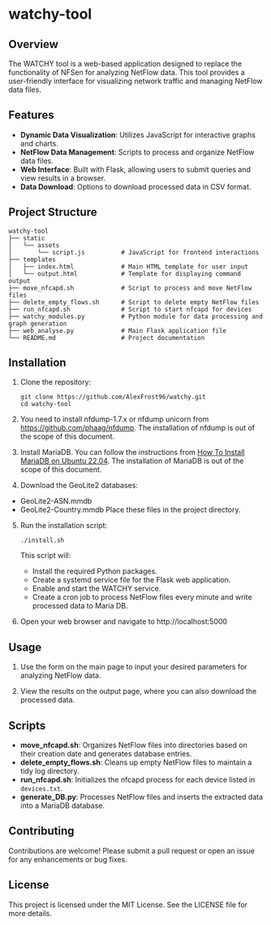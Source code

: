 # watchy-tool

## Overview
The WATCHY tool is a web-based application designed to replace the functionality of NFSen for analyzing NetFlow data. This tool provides a user-friendly interface for visualizing network traffic and managing NetFlow data files.

## Features
- **Dynamic Data Visualization**: Utilizes JavaScript for interactive graphs and charts.
- **NetFlow Data Management**: Scripts to process and organize NetFlow data files.
- **Web Interface**: Built with Flask, allowing users to submit queries and view results in a browser.
- **Data Download**: Options to download processed data in CSV format.

## Project Structure
```
watchy-tool
├── static
│   └── assets
│       └── script.js          # JavaScript for frontend interactions
├── templates
│   ├── index.html             # Main HTML template for user input
│   └── output.html            # Template for displaying command output
├── move_nfcapd.sh             # Script to process and move NetFlow files
├── delete_empty_flows.sh      # Script to delete empty NetFlow files
├── run_nfcapd.sh              # Script to start nfcapd for devices
├── watchy_modules.py          # Python module for data processing and graph generation
├── web_analyse.py             # Main Flask application file
└── README.md                  # Project documentation
```

## Installation
1. Clone the repository:
   ```
   git clone https://github.com/AlexFrost96/watchy.git
   cd watchy-tool
   ```
2. You need to install nfdump-1.7.x or nfdump unicorn from https://github.com/phaag/nfdump. The installation of nfdump is out of the scope of this document.

3. Install MariaDB. You can follow the instructions from [How To Install MariaDB on Ubuntu 22.04](https://www.digitalocean.com/community/tutorials/how-to-install-mariadb-on-ubuntu-22-04). The installation of MariaDB is out of the scope of this document.

4. Download the GeoLite2 databases:
- GeoLite2-ASN.mmdb
- GeoLite2-Country.mmdb
Place these files in the project directory.

5. Run the installation script:
   ```
   ./install.sh
   ```
   This script will:
   - Install the required Python packages.
   - Create a systemd service file for the Flask web application.
   - Enable and start the WATCHY service.
   - Create a cron job to process NetFlow files every minute and write processed data to Maria DB.

6. Open your web browser and navigate to http://localhost:5000

## Usage

1. Use the form on the main page to input your desired parameters for analyzing NetFlow data.

2. View the results on the output page, where you can also download the processed data.

## Scripts
- **move_nfcapd.sh**: Organizes NetFlow files into directories based on their creation date and generates database entries.
- **delete_empty_flows.sh**: Cleans up empty NetFlow files to maintain a tidy log directory.
- **run_nfcapd.sh**: Initializes the nfcapd process for each device listed in `devices.txt`.
- **generate_DB.py**: Processes NetFlow files and inserts the extracted data into a MariaDB database.

## Contributing
Contributions are welcome! Please submit a pull request or open an issue for any enhancements or bug fixes.

## License
This project is licensed under the MIT License. See the LICENSE file for more details.